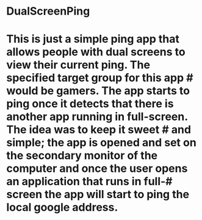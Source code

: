# DualScreenPing
# This is just a simple ping app that allows people with dual screens to view their current ping. The specified target group for this app # would be gamers. The app starts to ping once it detects that there is another app running in full-screen. The idea was to keep it sweet # and simple; the app is opened and set on the secondary monitor of the computer and once the user opens an application that runs in full-# screen the app will start to ping the local google address.
